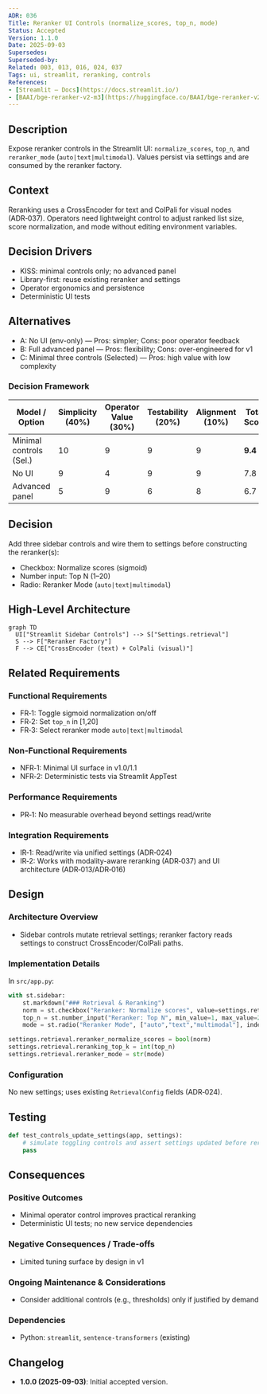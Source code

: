 ```yaml
---
ADR: 036
Title: Reranker UI Controls (normalize_scores, top_n, mode)
Status: Accepted
Version: 1.1.0
Date: 2025-09-03
Supersedes:
Superseded-by:
Related: 003, 013, 016, 024, 037
Tags: ui, streamlit, reranking, controls
References:
- [Streamlit — Docs](https://docs.streamlit.io/)
- [BAAI/bge-reranker-v2-m3](https://huggingface.co/BAAI/bge-reranker-v2-m3)
---
```


## Description

Expose reranker controls in the Streamlit UI: `normalize_scores`, `top_n`, and `reranker_mode` (`auto|text|multimodal`). Values persist via settings and are consumed by the reranker factory.

## Context

Reranking uses a CrossEncoder for text and ColPali for visual nodes (ADR‑037). Operators need lightweight control to adjust ranked list size, score normalization, and mode without editing environment variables.

## Decision Drivers

- KISS: minimal controls only; no advanced panel
- Library-first: reuse existing reranker and settings
- Operator ergonomics and persistence
- Deterministic UI tests

## Alternatives

- A: No UI (env-only) — Pros: simpler; Cons: poor operator feedback
- B: Full advanced panel — Pros: flexibility; Cons: over-engineered for v1
- C: Minimal three controls (Selected) — Pros: high value with low complexity

### Decision Framework

| Model / Option           | Simplicity (40%) | Operator Value (30%) | Testability (20%) | Alignment (10%) | Total Score | Decision      |
| ------------------------ | ---------------- | -------------------- | ----------------- | --------------- | ----------- | ------------- |
| Minimal controls (Sel.)  | 10               | 9                    | 9                 | 9               | **9.4**     | ✅ Selected    |
| No UI                    | 9                | 4                    | 9                 | 9               | 7.8         | Rejected      |
| Advanced panel           | 5                | 9                    | 6                 | 8               | 6.7         | Rejected      |

## Decision

Add three sidebar controls and wire them to settings before constructing the reranker(s):

- Checkbox: Normalize scores (sigmoid)
- Number input: Top N (1–20)
- Radio: Reranker Mode (`auto|text|multimodal`)

## High-Level Architecture

```mermaid
graph TD
  UI["Streamlit Sidebar Controls"] --> S["Settings.retrieval"]
  S --> F["Reranker Factory"]
  F --> CE["CrossEncoder (text) + ColPali (visual)"]
```

## Related Requirements

### Functional Requirements

- FR‑1: Toggle sigmoid normalization on/off
- FR‑2: Set `top_n` in [1,20]
- FR‑3: Select reranker mode `auto|text|multimodal`

### Non-Functional Requirements

- NFR‑1: Minimal UI surface in v1.0/1.1
- NFR‑2: Deterministic tests via Streamlit AppTest

### Performance Requirements

- PR‑1: No measurable overhead beyond settings read/write

### Integration Requirements

- IR‑1: Read/write via unified settings (ADR‑024)
- IR‑2: Works with modality-aware reranking (ADR‑037) and UI architecture (ADR‑013/ADR‑016)

## Design

### Architecture Overview

- Sidebar controls mutate retrieval settings; reranker factory reads settings to construct CrossEncoder/ColPali paths.

### Implementation Details

In `src/app.py`:

```python
with st.sidebar:
    st.markdown("### Retrieval & Reranking")
    norm = st.checkbox("Reranker: Normalize scores", value=settings.retrieval.reranker_normalize_scores)
    top_n = st.number_input("Reranker: Top N", min_value=1, max_value=20, value=settings.retrieval.reranking_top_k)
    mode = st.radio("Reranker Mode", ["auto","text","multimodal"], index=0)

settings.retrieval.reranker_normalize_scores = bool(norm)
settings.retrieval.reranking_top_k = int(top_n)
settings.retrieval.reranker_mode = str(mode)
```

### Configuration

No new settings; uses existing `RetrievalConfig` fields (ADR‑024).

## Testing

```python
def test_controls_update_settings(app, settings):
    # simulate toggling controls and assert settings updated before reranker construction
    pass
```

## Consequences

### Positive Outcomes

- Minimal operator control improves practical reranking
- Deterministic UI tests; no new service dependencies

### Negative Consequences / Trade-offs

- Limited tuning surface by design in v1

### Ongoing Maintenance & Considerations

- Consider additional controls (e.g., thresholds) only if justified by demand

### Dependencies

- Python: `streamlit`, `sentence-transformers` (existing)

## Changelog

- **1.0.0 (2025-09-03)**: Initial accepted version.
